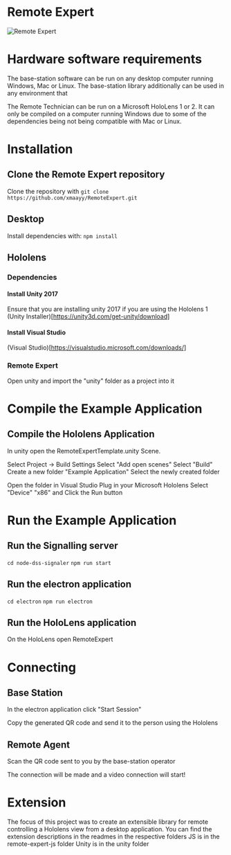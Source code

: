 # Remote Expert
![Remote Expert](docs/Logos/01.jpg)
# Hardware software requirements
The base-station software can be run on any desktop computer running Windows, Mac or Linux. The base-station library additionally can be used in any environment that 

The Remote Technician can be run on a Microsoft HoloLens 1 or 2. It can only be compiled on a computer running Windows due to some of the dependencies being not being compatible with Mac or Linux.

# Installation
## Clone the Remote Expert repository
Clone the repository with
```git clone https://github.com/xmaayy/RemoteExpert.git```

## Desktop
Install dependencies with:
```npm install```

## Hololens
### Dependencies
#### Install Unity 2017
Ensure that you are installing unity 2017 if you are using the Hololens 1
(Unity Installer)[https://unity3d.com/get-unity/download]
#### Install Visual Studio
(Visual Studio)[https://visualstudio.microsoft.com/downloads/]

### Remote Expert
Open unity and import the "unity" folder as a project into it

# Compile the Example Application
## Compile the Hololens Application
In unity open the RemoteExpertTemplate.unity Scene.

Select Project -> Build Settings
Select "Add open scenes"
Select "Build"
Create a new folder "Example Application"
Select the newly created folder

Open the folder in Visual Studio
Plug in your Microsoft Hololens
Select "Device" "x86" and Click the Run button

# Run the Example Application
## Run the Signalling server
```cd node-dss-signaler```
```npm run start```
## Run the electron application
```cd electron```
```npm run electron```
## Run the HoloLens application
On the HoloLens open RemoteExpert

# Connecting
## Base Station
In the electron application click "Start Session"

Copy the generated QR code and send it to the person using the Hololens

## Remote Agent
Scan the QR code sent to you by the base-station operator

The connection will be made and a video connection will start!

# Extension

The focus of this project was to create an extensible library for remote controlling a Hololens view from a desktop application.
You can find the extension descriptions in the readmes in the respective folders
JS is in the remote-expert-js folder
Unity is in the unity folder